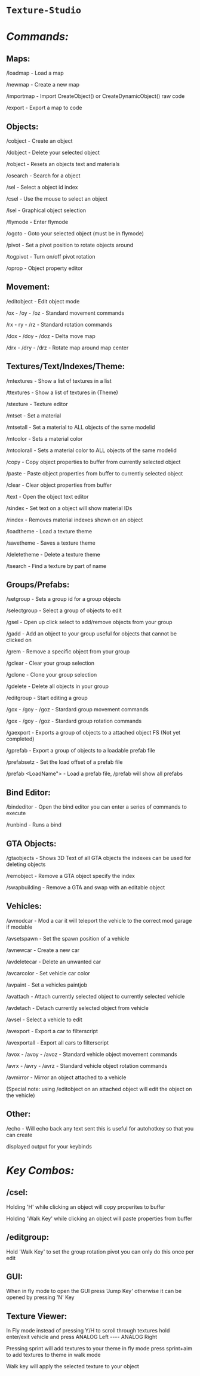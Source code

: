 # `Texture-Studio`


# *Commands:*



## Maps:

/loadmap - Load a map

/newmap - Create a new map

/importmap - Import CreateObject() or CreateDynamicObject() raw code

/export - Export a map to code



## Objects:

/cobject <objectid> - Create an object

/dobject - Delete your selected object

/robject - Resets an objects text and materials

/osearch - Search for a object

/sel <objectid> - Select a object id index

/csel - Use the mouse to select an object

/lsel - Graphical object selection

/flymode - Enter flymode

/ogoto - Goto your selected object (must be in flymode)

/pivot - Set a pivot position to rotate objects around

/togpivot - Turn on/off pivot rotation

/oprop - Object property editor



## Movement:

/editobject - Edit object mode

/ox - /oy - /oz - Standard movement commands

/rx - ry - /rz - Standard rotation commands

/dox - /doy - /doz - Delta move map

/drx - /dry - /drz - Rotate map around map center



## Textures/Text/Indexes/Theme:

/mtextures - Show a list of textures in a list

/ttextures - Show a list of textures in (Theme)

/stexture - Texture editor

/mtset <index> <textureref> - Set a material

/mtsetall <index> <textureref> - Set a material to ALL objects of the same modelid

/mtcolor <index> <Hex Color ARGB> - Sets a material color

/mtcolorall <index> <Hex Color ARGB> - Sets a material color to ALL objects of the same modelid

/copy - Copy object properties to buffer from currently selected object

/paste - Paste object properties from buffer to currently selected object

/clear - Clear object properties from buffer

/text - Open the object text editor

/sindex - Set text on a object will show material IDs

/rindex - Removes material indexes shown on an object

/loadtheme - Load a texture theme

/savetheme - Saves a texture theme

/deletetheme - Delete a texture theme

/tsearch - Find a texture by part of name



## Groups/Prefabs:

/setgroup - Sets a group id for a group objects

/selectgroup - Select a group of objects to edit

/gsel - Open up click select to add/remove objects from your group

/gadd - Add an object to your group useful for objects that cannot be clicked on

/grem - Remove a specific object from your group

/gclear - Clear your group selection

/gclone - Clone your group selection

/gdelete - Delete all objects in your group

/editgroup - Start editing a group

/gox - /goy - /goz - Stardard group movement commands

/gox - /goy - /goz - Stardard group rotation commands

/gaexport - Exports a group of objects to a attached object FS (Not yet completed)

/gprefab - Export a group of objects to a loadable prefab file

/prefabsetz - Set the load offset of a prefab file

/prefab <LoadName"> - Load a prefab file, /prefab will show all prefabs



## Bind Editor:

/bindeditor - Open the bind editor you can enter a series of commands to execute

/runbind <index> - Runs a bind



## GTA Objects:

/gtaobjects - Shows 3D Text of all GTA objects the indexes can be used for deleting objects

/remobject <index> - Remove a GTA object specify the index

/swapbuilding <index> - Remove a GTA and swap with an editable object



## Vehicles:

/avmodcar - Mod a car it will teleport the vehicle to the correct mod garage if modable

/avsetspawn - Set the spawn position of a vehicle

/avnewcar - Create a new car

/avdeletecar - Delete an unwanted car

/avcarcolor - Set vehicle car color

/avpaint - Set a vehicles paintjob

/avattach - Attach currently selected object to currently selected vehicle

/avdetach - Detach currently selected object from vehicle

/avsel - Select a vehicle to edit

/avexport - Export a car to filterscript

/avexportall - Export all cars to filterscript

/avox - /avoy - /avoz - Standard vehicle object movement commands

/avrx - /avry - /avrz - Standard vehicle object rotation commands

/avmirror - Mirror an object attached to a vehicle

(Special note: using /editobject on an attached object will edit the object on the vehicle)



## Other:

/echo - Will echo back any text sent this is useful for autohotkey so that you can create

displayed output for your keybinds





# *Key Combos:*



## /csel:

Holding 'H' while clicking an object will copy properites to buffer

Holding 'Walk Key' while clicking an object will paste properties from buffer



## /editgroup:

Hold 'Walk Key' to set the group rotation pivot you can only do this once per edit



## GUI:

When in fly mode to open the GUI press 'Jump Key' otherwise it can be opened by pressing 'N' Key



## Texture Viewer:

In Fly mode instead of pressing Y/H to scroll through textures hold enter/exit vehicle and press ANALOG Left ---- ANALOG Right

Pressing sprint will add textures to your theme in fly mode press sprint+aim to add textures to theme in walk mode

Walk key will apply the selected texture to your object
